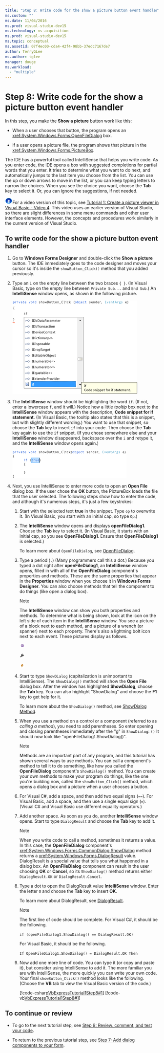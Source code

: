 ```yaml
---
title: "Step 8: Write code for the show a picture button event handler"
ms.custom: ""
ms.date: 11/04/2016
ms.prod: visual-studio-dev15
ms.technology: vs-acquisition
ms.prod: visual-studio-dev15
ms.topic: conceptual
ms.assetid: 07f4ec00-cda4-42f4-98bb-37edc7167de7
author: TerryGLee
ms.author: tglee
manager: douge
ms.workload:
  - "multiple"
---
```

# Step 8: Write code for the show a picture button event handler

In this step, you make the **Show a picture** button work like this:

- When a user chooses that button, the program opens an <xref:System.Windows.Forms.OpenFileDialog> box.

- If a user opens a picture file, the program shows that picture in the <xref:System.Windows.Forms.PictureBox>.

The IDE has a powerful tool called IntelliSense that helps you write code. As you enter code, the IDE opens a box with suggested completions for partial words that you enter. It tries to determine what you want to do next, and automatically jumps to the last item you choose from the list. You can use the up or down arrows to move in the list, or you can keep typing letters to narrow the choices. When you see the choice you want, choose the **Tab** key to select it. Or, you can ignore the suggestions, if not needed.

![link to video](../data-tools/media/playvideo.gif)For a video version of this topic, see [Tutorial 1: Create a picture viewer in Visual Basic - Video 4](https://msdn.microsoft.com/en-us/vstudio/gg315355.aspx). This video uses an earlier version of Visual Studio, so there are slight differences in some menu commands and other user interface elements. However, the concepts and procedures work similarly in the current version of Visual Studio.

## To write code for the show a picture button event handler

1.  Go to **Windows Forms Designer** and double-click the **Show a picture** button. The IDE immediately goes to the code designer and moves your cursor so it's inside the `showButton_Click()` method that you added previously.

2.  Type an `i` on the empty line between the two braces `{ }`. (In Visual Basic, type on the empty line between `Private Sub...` and `End Sub`.) An **IntelliSense** window opens, as shown in the following picture.

     ![IntelliSense with Visual C&#35; code](../ide/media/express_ifintellisense.png)

3.  The **IntelliSense** window should be highlighting the word `if`. (If not, enter a lowercase `f`, and it will.) Notice how a little *tooltip* box next to the **IntelliSense** window appears with the description, **Code snippet for if statement**. (In Visual Basic, the tooltip also states that this is a snippet, but with slightly different wording.) You want to use that snippet, so choose the **Tab** key to insert `if` into your code. Then choose the **Tab** key again to use the `if` snippet. (If you chose somewhere else and your **IntelliSense** window disappeared, backspace over the `i` and retype it, and the **IntelliSense** window opens again.)

     ![Visual C&#35; code](../ide/media/express_highlighttrue.png)

4.  Next, you use IntelliSense to enter more code to open an **Open File** dialog box. If the user chose the **OK** button, the PictureBox loads the file that the user selected. The following steps show how to enter the code, and although it's numerous steps, it's just a few keystrokes:

    1.  Start with the selected text **true** in the snippet. Type `op` to overwrite it. (In Visual Basic, you start with an initial cap, so type `Op`.)

    2.  The **IntelliSense** window opens and displays **openFileDialog1**. Choose the **Tab** key to select it. (In Visual Basic, it starts with an initial cap, so you see **OpenFileDialog1**. Ensure that **OpenFileDialog1** is selected.)

         To learn more about `OpenFileDialog`, see [OpenFileDialog](http://msdn.microsoft.com/library/system.windows.forms.openfiledialog.aspx).

    3.  Type a period (`.`) (Many programmers call this a dot.) Because you typed a dot right after **openFileDialog1**, an **IntelliSense** window opens, filled in with all of the **OpenFileDialog** component's properties and methods. These are the same properties that appear in the **Properties** window when you choose it in **Windows Forms Designer**. You can also choose methods that tell the component to do things (like open a dialog box).

        > [!NOTE]
        > The **IntelliSense** window can show you both properties and methods. To determine what is being shown, look at the icon on the left side of each item in the **IntelliSense** window. You see a picture of a block next to each method, and a picture of a wrench (or spanner) next to each property. There's also a lightning bolt icon next to each event. These pictures display as follows.

         ![Method icon](../ide/media/express_iconmethod.png)

         ![Property icon](../ide/media/express_iconproperty.png)

         ![Event icon](../ide/media/express_iconevent.png)

    4.  Start to type `ShowDialog` (capitalization is unimportant to IntelliSense). The `ShowDialog()` method will show the **Open File** dialog box. After the window has highlighted **ShowDialog**, choose the **Tab** key. You can also highlight "ShowDialog" and choose the **F1** key to get help for it.

         To learn more about the `ShowDialog()` method, see [ShowDialog Method](http://msdn.microsoft.com/library/c7ykbedk.aspx).

    5.  When you use a method on a control or a component (referred to as *calling a method*), you need to add parentheses. So enter opening and closing parentheses immediately after the "g" in `ShowDialog`: `()` It should now look like "openFileDialog1.ShowDialog()".

        > [!NOTE]
        > Methods are an important part of any program, and this tutorial has shown several ways to use methods. You can call a component's method to tell it to do something, like how you called the **OpenFileDialog** component's `ShowDialog()` method. You can create your own methods to make your program do things, like the one you're building now, called the `showButton_Click()` method, which opens a dialog box and a picture when a user chooses a button.

    6.  For Visual C#, add a space, and then add two equal signs (`==`). For Visual Basic, add a space, and then use a single equal sign (`=`). (Visual C# and Visual Basic use different equality operators.)

    7.  Add another space. As soon as you do, another **IntelliSense** window opens. Start to type `DialogResult` and choose the **Tab** key to add it.

        > [!NOTE]
        > When you write code to call a method, sometimes it returns a value. In this case, the **OpenFileDialog** component's <xref:System.Windows.Forms.CommonDialog.ShowDialog> method returns a <xref:System.Windows.Forms.DialogResult> value. DialogResult is a special value that tells you what happened in a dialog box. An **OpenFileDialog** component can result in the user choosing **OK** or **Cancel**, so its `ShowDialog()` method returns either `DialogResult.OK` or `DialogResult.Cancel`.

    8.  Type a dot to open the DialogResult value **IntelliSense** window. Enter the letter `O` and choose the **Tab** key to insert **OK**.

         To learn more about DialogResult, see [DialogResult](http://msdn.microsoft.com/library/system.windows.forms.dialogresult.aspx).

        > [!NOTE]
        >  The first line of code should be complete. For Visual C#, it should be the following.
        >
        >  `if (openFileDialog1.ShowDialog() == DialogResult.OK)`
        >
        >  For Visual Basic, it should be the following.
        >
        >  `If OpenFileDialog1.ShowDialog() = DialogResult.OK Then`

    9. Now add one more line of code. You can type it (or copy and paste it), but consider using IntelliSense to add it. The more familiar you are with IntelliSense, the more quickly you can write your own code. Your final `showButton_Click()` method looks like the following. (Choose the **VB** tab to view the Visual Basic version of the code.)

         [!code-csharp[VbExpressTutorial1Step8#1](../ide/codesnippet/CSharp/step-8-write-code-for-the-show-a-picture-button-event-handler_1.cs)]
         [!code-vb[VbExpressTutorial1Step8#1](../ide/codesnippet/VisualBasic/step-8-write-code-for-the-show-a-picture-button-event-handler_1.vb)]

## To continue or review

-   To go to the next tutorial step, see [Step 9: Review, comment, and test your code](../ide/step-9-review-comment-and-test-your-code.md).

-   To return to the previous tutorial step, see [Step 7: Add dialog components to your form](../ide/step-7-add-dialog-components-to-your-form.md).
